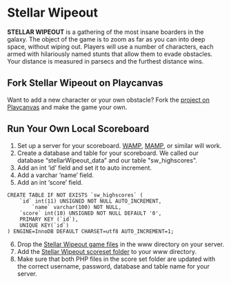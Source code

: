 # Stellar Wipeout

**STELLAR WIPEOUT** is a gathering of the most insane boarders in the galaxy. The object of the game is to zoom as far as you can into deep space, without wiping out. Players will use a number of characters, each armed with hilariously named stunts that allow them to evade obstacles. Your distance is measured in parsecs and the furthest distance wins.  

## Fork Stellar Wipeout on Playcanvas

Want to add a new character or your own obstacle? Fork the [project on Playcanvas](https://playcanvas.com/project/532978/overview/stellarwipeout) and make the game your own. 

## Run Your Own Local Scoreboard

1. Set up a server for your scoreboard. [WAMP](http://www.wampserver.com/en/), [MAMP](https://www.mamp.info/en/), or similar will work. 
2. Create a database and table for your scoreboard. We called our database “stellarWipeout_data” and our table "sw_highscores". 
3. Add an int ‘id’ field and set it to auto increment.
4. Add a varchar ‘name’ field.
5. Add an int ‘score’ field.
```
CREATE TABLE IF NOT EXISTS `sw_highscores` (
	`id` int(11) UNSIGNED NOT NULL AUTO_INCREMENT,
    	`name` varchar(100) NOT NULL,
	`score` int(10) UNSIGNED NOT NULL DEFAULT '0',
    PRIMARY KEY (`id`),
    UNIQUE KEY(`id`)
) ENGINE=InnoDB DEFAULT CHARSET=utf8 AUTO_INCREMENT=1;
```
6. Drop the [Stellar Wipeout game files](/StellarWipeout/) in the www directory on your server. 
7. Add the [Stellar Wipeout scoreset folder](/StellarWipeout_LocalScoreboardSetup/SW_Scoreset/) to your www directory.
8. Make sure that both PHP files in the score set folder are updated with the correct username, password, database and table name for your server.
